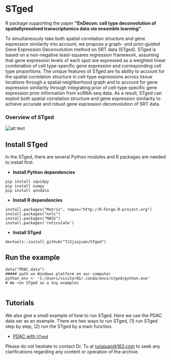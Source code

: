 # STged
R package supporting the paper **"EnDecon: cell type deconvolution of spatiallyresolved transcriptomics data via ensemble learning"**. 

To simultaneously take both spatial correlation structure and gene expression similarity into account, we propose a graph- and prior-guided Gene Expression Deconvolution method on SRT data (STged).
STged is based on a non-negative least-squares regression framework, assuming that gene expression levels of each spot are expressed as a weighted linear combination of cell type-specific 
gene expression and corresponding cell type proportions. The unique features of STged are its ability to account for the spatial correlation structure in cell-type expressions across tissue locations 
through a spatial neighborhood graph and to account for gene expression similarity through integrating prior of cell-type specific gene expression prior information from scRNA-seq data.  As a result, 
STged can exploit both spatial correlation structure and gene expression similarity to achieve accurate and robust gene expression deconvolution of SRT data.

### Overview of STged
![alt
text](https://github.com/TJJjiajuan/STged/blob/main/docs/STged_mian.PNG?raw=true)

## Install STged
In the STged, there are several Python modules and R packages are needed to install first.
-   **Install Python dependencies**
``` buildoutcfg
pip install squidpy
pip install numpy
pip install anndata
```

-   **Install R dependencies**
``` buildoutcfg
install.packages("Matrix", repos="http://R-Forge.R-project.org")
install.packages("nnls")
install.packages("MASS")
install.packages('reticulate')
```

-   **Install STged**
``` buildoutcfg
devtools::install_github("TJJjiajuan/STged")
```

## Run the example
``` buildoutcfg
data("PDAC.data")
##### path on Windows platform on our computer
python_env <- 'C:/Users/visitor01/.conda/envs/stged/python.exe'
# We run STged as a toy examples


```
## Tutorials
We also give a small example of how to run STged. Here we use the PDAC data ser as an example. There are two ways to run STged, (1) run STged step by step, (2) run the STged by a main function.
- [PDAC with `STged`](https://github.com/TJJjiajuan/STged/blob/main/docs/Demo_STged_PDAC.html)
  
Please do not hesitate to contact Dr. Tu at tujiajuan@163.com
to seek any clarifications regarding any content or operation of the
archive.
